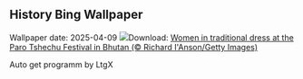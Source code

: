 ## History Bing Wallpaper
Wallpaper date: 2025-04-09
![](https://www.bing.com/th?id=OHR.ParoTsechu_EN-CA6976048681_UHD.jpg&w=1000)Download: [Women in traditional dress at the Paro Tshechu Festival in Bhutan (© Richard I'Anson/Getty Images)](https://www.bing.com/th?id=OHR.ParoTsechu_EN-CA6976048681_UHD.jpg)

Auto get programm by LtgX
